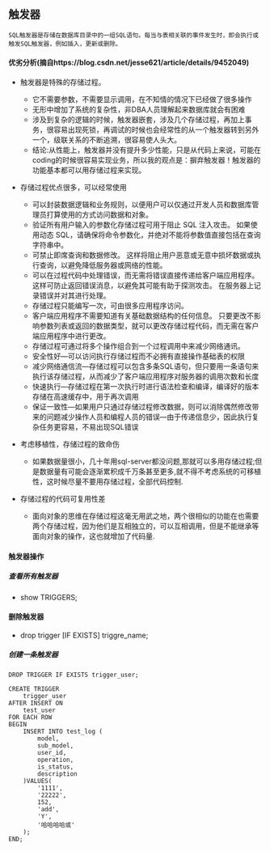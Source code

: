 ## 触发器
```
SQL触发器是存储在数据库目录中的一组SQL语句。每当与表相关联的事件发生时，即会执行或触发SQL触发器，例如插入，更新或删除。
```

#### 优劣分析(摘自https://blog.csdn.net/jesse621/article/details/9452049)

- 触发器是特殊的存储过程。
    - 它不需要参数，不需要显示调用，在不知情的情况下已经做了很多操作
    - 无形中增加了系统的复杂性，非DBA人员理解起来数据库就会有困难
    - 涉及到复杂的逻辑的时候，触发器嵌套，涉及几个存储过程，再加上事务，很容易出现死锁，再调试的时候也会经常性的从一个触发器转到另外一个，级联关系的不断追溯，很容易使人头大。
    - 结论:从性能上，触发器并没有提升多少性能，只是从代码上来说，可能在coding的时候很容易实现业务，所以我的观点是：摒弃触发器！触发器的功能基本都可以用存储过程来实现。

- 存储过程优点很多，可以经常使用
    - 可以封装数据逻辑和业务规则，以便用户可以仅通过开发人员和数据库管理员打算使用的方式访问数据和对象。
    - 验证所有用户输入的参数化存储过程可用于阻止 SQL 注入攻击。 如果使用动态 SQL，请确保将命令参数化，并绝对不能将参数值直接包括在查询字符串中。
    - 可禁止即席查询和数据修改。 这样将阻止用户恶意或无意中损坏数据或执行查询，以避免降低服务器或网络的性能。
    - 可以在过程代码中处理错误，而无需将错误直接传递给客户端应用程序。 这样可防止返回错误消息，以避免其可能有助于探测攻击。 在服务器上记录错误并对其进行处理。
    - 存储过程只能编写一次，可由很多应用程序访问。
    - 客户端应用程序不需要知道有关基础数据结构的任何信息。 只要更改不影响参数列表或返回的数据类型，就可以更改存储过程代码，而无需在客户端应用程序中进行更改。
    - 存储过程可通过将多个操作组合到一个过程调用中来减少网络通讯。
    - 安全性好—可以访问执行存储过程而不必拥有直接操作基础表的权限
    - 减少网络通信流—存储过程可以包含多条SQL语句，但只要用一条语句来执行该存储过程，从而减少了客户端应用程序对服务器的调用次数和长度
    - 快速执行—存储过程在第一次执行时进行语法检查和编译，编译好的版本存储在高速缓存中，用于再次调用
    - 保证一致性—如果用户只通过存储过程修改数据，则可以消除偶然修改带来的问题减少操作人员和编程人员的错误—由于传递信息少，因此执行复杂任务更容易，不易出现SQL错误
    
- 考虑移植性，存储过程的致命伤
    - 如果数据量很小，几十年用sql-server都没问题,那就可以多用存储过程;但是数据量有可能会逐渐累积成千万条甚至更多,就不得不考虑系统的可移植性，这时候尽量不要用存储过程，全部代码控制.
    
- 存储过程的代码可复用性差
    - 面向对象的思维在存储过程这毫无用武之地，两个很相似的功能在也需要两个存储过程，因为他们是互相独立的，可以互相调用，但是不能继承等面向对象的操作，这也就增加了代码量.

#### 触发器操作

##### 查看所有触发器
- show TRIGGERS;

#### 删除触发器
- drop trigger [IF EXISTS] triggre_name;

##### 创建一条触发器

```$xslt
DROP TRIGGER IF EXISTS trigger_user;

CREATE TRIGGER 
    trigger_user 
AFTER INSERT ON 
    test_user 
FOR EACH ROW
BEGIN
	INSERT INTO test_log (
		model,
		sub_model,
		user_id,
		operation,
		is_status,
		description
	)VALUES(
		'1111',
		'22222',
		152,
		'add',
		'Y',
		'哈哈哈哈或'
	);
END;
```
